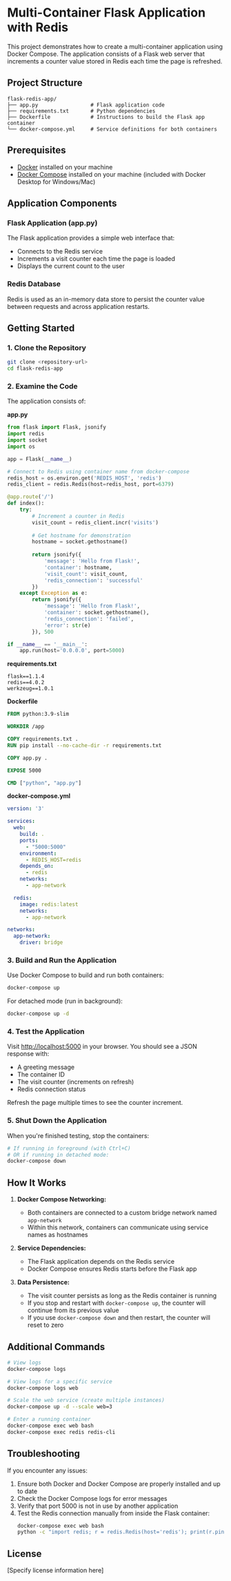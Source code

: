 ﻿# Multi-Container Flask Application with Redis

This project demonstrates how to create a multi-container application using Docker Compose. The application consists of a Flask web server that increments a counter value stored in Redis each time the page is refreshed.

## Project Structure

```
flask-redis-app/
├── app.py                 # Flask application code
├── requirements.txt       # Python dependencies
├── Dockerfile             # Instructions to build the Flask app container
└── docker-compose.yml     # Service definitions for both containers
```

## Prerequisites

- [Docker](https://www.docker.com/get-started) installed on your machine
- [Docker Compose](https://docs.docker.com/compose/install/) installed on your machine (included with Docker Desktop for Windows/Mac)

## Application Components

### Flask Application (app.py)

The Flask application provides a simple web interface that:
- Connects to the Redis service
- Increments a visit counter each time the page is loaded
- Displays the current count to the user

### Redis Database

Redis is used as an in-memory data store to persist the counter value between requests and across application restarts.

## Getting Started

### 1. Clone the Repository

```bash
git clone <repository-url>
cd flask-redis-app
```

### 2. Examine the Code

The application consists of:

**app.py**
```python
from flask import Flask, jsonify
import redis
import socket
import os

app = Flask(__name__)

# Connect to Redis using container name from docker-compose
redis_host = os.environ.get('REDIS_HOST', 'redis')
redis_client = redis.Redis(host=redis_host, port=6379)

@app.route('/')
def index():
    try:
        # Increment a counter in Redis
        visit_count = redis_client.incr('visits')
        
        # Get hostname for demonstration
        hostname = socket.gethostname()
        
        return jsonify({
            'message': 'Hello from Flask!',
            'container': hostname,
            'visit_count': visit_count,
            'redis_connection': 'successful'
        })
    except Exception as e:
        return jsonify({
            'message': 'Hello from Flask!',
            'container': socket.gethostname(),
            'redis_connection': 'failed',
            'error': str(e)
        }), 500

if __name__ == '__main__':
    app.run(host='0.0.0.0', port=5000)
```

**requirements.txt**
```
flask==1.1.4
redis==4.0.2
werkzeug==1.0.1
```

**Dockerfile**
```dockerfile
FROM python:3.9-slim

WORKDIR /app

COPY requirements.txt .
RUN pip install --no-cache-dir -r requirements.txt

COPY app.py .

EXPOSE 5000

CMD ["python", "app.py"]
```

**docker-compose.yml**
```yaml
version: '3'

services:
  web:
    build: .
    ports:
      - "5000:5000"
    environment:
      - REDIS_HOST=redis
    depends_on:
      - redis
    networks:
      - app-network

  redis:
    image: redis:latest
    networks:
      - app-network

networks:
  app-network:
    driver: bridge
```

### 3. Build and Run the Application

Use Docker Compose to build and run both containers:

```bash
docker-compose up
```

For detached mode (run in background):

```bash
docker-compose up -d
```

### 4. Test the Application

Visit [http://localhost:5000](http://localhost:5000) in your browser. You should see a JSON response with:
- A greeting message
- The container ID
- The visit counter (increments on refresh)
- Redis connection status

Refresh the page multiple times to see the counter increment.

### 5. Shut Down the Application

When you're finished testing, stop the containers:

```bash
# If running in foreground (with Ctrl+C)
# OR if running in detached mode:
docker-compose down
```

## How It Works

1. **Docker Compose Networking:**
   - Both containers are connected to a custom bridge network named `app-network`
   - Within this network, containers can communicate using service names as hostnames

2. **Service Dependencies:**
   - The Flask application depends on the Redis service
   - Docker Compose ensures Redis starts before the Flask app

3. **Data Persistence:**
   - The visit counter persists as long as the Redis container is running
   - If you stop and restart with `docker-compose up`, the counter will continue from its previous value
   - If you use `docker-compose down` and then restart, the counter will reset to zero

## Additional Commands

```bash
# View logs
docker-compose logs

# View logs for a specific service
docker-compose logs web

# Scale the web service (create multiple instances)
docker-compose up -d --scale web=3

# Enter a running container
docker-compose exec web bash
docker-compose exec redis redis-cli
```

## Troubleshooting

If you encounter any issues:

1. Ensure both Docker and Docker Compose are properly installed and up to date
2. Check the Docker Compose logs for error messages
3. Verify that port 5000 is not in use by another application
4. Test the Redis connection manually from inside the Flask container:
   ```bash
   docker-compose exec web bash
   python -c "import redis; r = redis.Redis(host='redis'); print(r.ping())"
   ```

## License

[Specify license information here]
